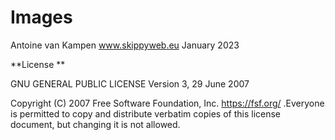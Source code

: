 # Images



 Antoine van Kampen
 www.skippyweb.eu
 January 2023






**License **

GNU GENERAL PUBLIC LICENSE
Version 3, 29 June 2007

Copyright (C) 2007 Free Software Foundation, Inc. <https://fsf.org/> .Everyone is permitted to copy and distribute verbatim copies of this license document, but changing it is not allowed.
